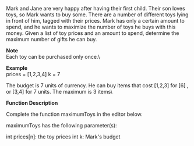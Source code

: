Mark and Jane are very happy after having their first child. Their son loves toys, so Mark wants to buy some. There are a number of different toys lying in front of him, tagged with their prices. Mark has only a certain amount to spend, and he wants to maximize the number of toys he buys with this money. Given a list of toy prices and an amount to spend, determine the maximum number of gifts he can buy.

**Note**\
Each toy can be purchased only once.\

**Example**\
prices = [1,2,3,4]
k = 7

The budget is 7 units of currency. He can buy items that cost [1,2,3] for [6] , or [3,4] for 7 units. The maximum is 3 items\

**Function Description**

Complete the function maximumToys in the editor below.

maximumToys has the following parameter(s):

int prices[n]: the toy prices
int k: Mark's budget